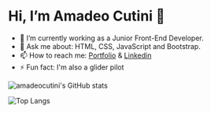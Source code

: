 # Hi, I’m Amadeo Cutini 👋



- 🔭 I’m currently working as a Junior Front-End Developer.
- 💬 Ask me about: HTML, CSS, JavaScript and Bootstrap.
- 📫 How to reach me: [Portfolio](amadeocutini.com.ar) & [Linkedin](https://www.linkedin.com/in/amadeo-cutini-607967234/)
- ⚡ Fun fact: I'm also a glider pilot

![amadeocutini's GitHub stats](https://github-readme-stats.vercel.app/api?username=amadeocutini&show_icons=true&theme=cobalt)

![Top Langs](https://github-readme-stats.vercel.app/api/top-langs/?username=amadeocutini&langs_count=5&theme=cobalt&layout=compact)


